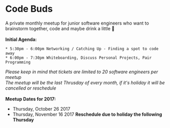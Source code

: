 # Code Buds
A private monthly meetup for junior software engineers who want to brainstorm together, code and maybe drink a little :beer: 
<br>
<br>
**Initial Agenda:**
<br>
```
* 5:30pm - 6:00pm Networking / Catching Up - Finding a spot to code away
* 6:00pm - 7:30pm Whiteboarding, Discuss Personal Projects, Pair Programming 
```

*Please keep in mind that tickets are limited to 20 software engineers per meetup* 
<br>
*The meetup will be the last Thrusday of every month, if it's holiday it will be cancelled or reschedule*
<br>
<br>
**Meetup Dates for 2017:**
<br>
- Thursday, October 26 2017
- Thursday, November 16 2017 **Reschedule due to holiday the following Thursday**
